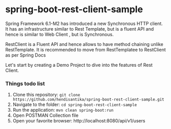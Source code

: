# spring-boot-rest-client-sample

Spring Framework 6.1-M2 has introduced a new Synchronous HTTP client. It has an infrastructure similar to Rest Template,
but is a fluent API and hence is similar to Web Client , but is Synchronous.

RestClient is a Fluent API and hence allows to have method chaining unlike RestTemplate. It is recommended to move from
RestTemplatee to RestClient as per Spring Docs

Let's start by creating a Demo Project to dive into the features of Rest Client.

### Things todo list

1. Clone this repository: `git clone https://github.com/hendisantika/spring-boot-rest-client-sample.git`
2. Navigate to the folder: `cd spring-boot-rest-client-sample`
3. Run the application: `mvn clean spring-boot:run`
4. Open POSTMAN Collection file
5. Open your favorite browser: http://localhost:8080/api/v1/users

